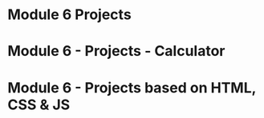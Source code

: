 # Module 6 Projects
# Module 6 - Projects - Calculator
# Module 6 - Projects based on HTML, CSS & JS
